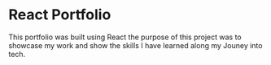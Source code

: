 # React Portfolio

This portfolio was built using React the purpose of this project was to showcase my work and show the skills I have learned along my Jouney into tech.
